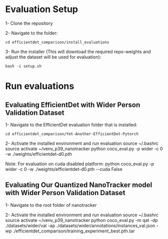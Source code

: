 # Evaluation Setup

1- Clone the repository

2- Navigate to the  folder:

	cd efficientdet_comparison/install_evaluations

3- Run the installer (This will download the required repo-weights and adjust the dataset will be used for evaluation):

	bash -i setup.sh


# Run evaluations

## Evaluating EfficientDet with Wider Person Validation Dataset

1- Navigate to the EfficientDet evaluation folder that is installed:

    cd efficientdet_comparison/Yet-Another-EfficientDet-Pytorch

2- Activate the installed environment and run evaluation
    source ~/.bashrc
    source activate ~/venv_p39_nanotracker
    python coco_eval.py -p wider -c 0 -w ./weights/efficientdet-d0.pth

Note: For evaluation on cuda disabled platform:
    python coco_eval.py -p wider -c 0 -w ./weights/efficientdet-d0.pth --cuda False

## Evaluating Our Quantized NanoTracker model with Wider Person Validation Dataset

1- Navigate to the root folder of nanotracker

2- Activate the installed environment and run evaluation
    source ~/.bashrc
    source activate ~/venv_p39_nanotracker
    python coco_eval.py -m qat -dp ./datasets/wider/val -ap ./datasets/wider/annotations/instances_val.json -wp ./efficientdet_comparison/training_experiment_best.pth.tar

